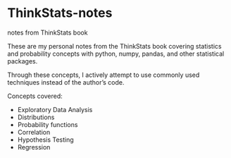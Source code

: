 # ThinkStats-notes
notes from ThinkStats book

These are my personal notes from the ThinkStats book covering statistics and probability concepts with python, numpy, pandas, and other statistical packages. 

Through these concepts, I actively attempt to use commonly used techniques instead of the author’s code. 

Concepts covered: 
* Exploratory Data Analysis
* Distributions
* Probability functions
* Correlation
* Hypothesis Testing
* Regression
